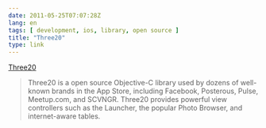 ```yaml
---
date: 2011-05-25T07:07:28Z
lang: en
tags: [ development, ios, library, open source ]
title: "Three20"
type: link
---
```


[Three20](http://three20.info/)

> Three20 is a open source Objective-C library used by dozens of
> well-known brands in the App Store, including Facebook, Posterous,
> Pulse, Meetup.com, and SCVNGR. Three20 provides powerful view
> controllers such as the Launcher, the popular Photo Browser, and
> internet-aware tables.

